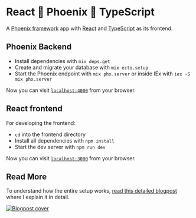 # React 🤝 Phoenix 🤝 TypeScript

A [Phoenix framework](https://www.phoenixframework.org/) app with [React](https://reactjs.org/) and [TypeScript](https://www.typescriptlang.org/) as its frontend.

## Phoenix Backend

* Install dependencies with `mix deps.get`
* Create and migrate your database with `mix ecto.setup`
* Start the Phoenix endpoint with `mix phx.server` or inside IEx with `iex -S mix phx.server`

Now you can visit [`localhost:4000`](http://localhost:4000) from your browser.

## React frontend

For developing the frontend:

* `cd` into the frontend directory
* Install all dependencies with `npm install`
* Start the dev server with `npm run dev`

Now you can visit [`localhost:3000`](http://localhost:3000) from your browser.

## Read More

To understand how the entire setup works, [read this detailed blogpost](https://bpaulino.com/entries/modern-webapps-with-elixir-phoenix-typescript-react) where I explain it in detail.

[![Blogpost cover](https://bpaulino.com/assets/images/posts/elixir-phoenix-typescript-react.jpg)](https://bpaulino.com/entries/modern-webapps-with-elixir-phoenix-typescript-react)
